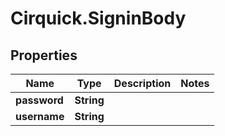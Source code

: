 # Cirquick.SigninBody

## Properties
Name | Type | Description | Notes
------------ | ------------- | ------------- | -------------
**password** | **String** |  | 
**username** | **String** |  | 
